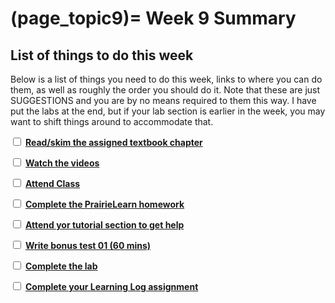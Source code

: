 (page_topic9)=
Week 9 Summary
=======================

## List of things to do this week

Below is a list of things you need to do this week, links to where you can do them, as well as roughly the order you should do it.
Note that these are just SUGGESTIONS and you are by no means required to them this way. 
I have put the labs at the end, but if your lab section is earlier in the week, you may want to shift things around to accommodate that.

<label><input type="checkbox" id="week09_task1" class="box"> [**Read/skim the assigned textbook chapter**](./readings.md)</input></label>

<label><input type="checkbox" id="week09_task2" class="box"> [**Watch the videos**](./videos.md) </input></label>

<label><input type="checkbox" id="week0X_task3" class="box"> [**Attend Class**](./classes.md)</input></label>

<label><input type="checkbox" id="week09_task3" class="box"> [**Complete the PrairieLearn homework**](./homework.md) </input></label>

<label><input type="checkbox" id="week09_task4" class="box"> [**Attend yor tutorial section to get help**](https://canvas.ubc.ca/courses/81870/external_tools/5284) </input></label>

<label><input type="checkbox" id="week09_task5" class="box"> [**Write bonus test 01 (60 mins)**](./test.md) </input></label>

<label><input type="checkbox" id="week09_task6" class="box"> [**Complete the lab**](./lab.md) </input></label>

<label><input type="checkbox" id="week09_task7" class="box"> [**Complete your Learning Log assignment**](./learninglogs.md) </input></label>
